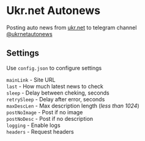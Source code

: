 # Ukr.net Autonews  
  
Posting auto news from [ukr.net](https://www.ukr.net/) to telegram channel  
[@ukrnetautonews](https://t.me/ukrnetautonews/)
  
## Settings  
  
Use `config.json` to configure settings  
  
`mainLink` - Site URL  
`last` - How much latest news to check  
`sleep` - Delay between cheking, seconds  
`retrySleep` - Delay after error, seconds  
`maxDescLen` - Max description length (_less than 1024_)  
`postNoImage` - Post if no image  
`postNoDesc` - Post if no description  
`logging` - Enable logs  
`headers` - Request headers  
